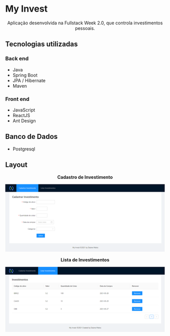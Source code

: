 # My Invest
<p align="center">Aplicação desenvolvida na Fullstack Week 2.0, que controla investimentos pessoais.</p>

## Tecnologias utilizadas

### Back end
- Java
- Spring Boot
- JPA / Hibernate
- Maven

### Front end
- JavaScript
- ReactJS
- Ant Design

## Banco de Dados
- Postgresql

## Layout
<p align="center"><b>Cadastro de Investimento</b></p>
 
![Cadastro](https://github.com/DaianeM/assets/blob/main/fullstackweek1.png)

<p align="center"><b>Lista de Investimentos</b></p>
 
![Listagem](https://github.com/DaianeM/assets/blob/main/fullstackweek2.png)
